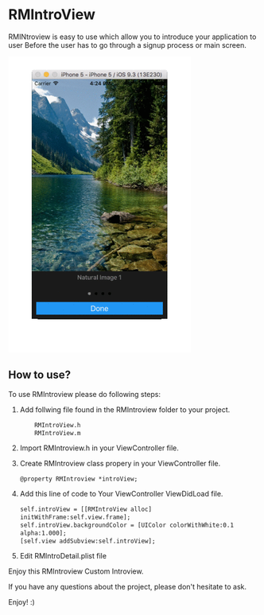 # RMIntroView


 RMINtroview is easy to use which allow you to introduce your application to user Before the user has to go through a signup process or main screen.

[![screenshot](https://github.com/riddhiMak/RMIntroView/blob/master/output_W1mxor.gif)](#features)

## How to use?

To use RMIntroview please do following steps:


1. Add follwing file found in the RMIntroview folder to your project.

    ``` 
        RMIntroView.h
        RMIntroView.m
    ```
2. Import RMIntroview.h in your ViewController file.

3. Create RMIntroview class propery in your ViewController file.

   ```
   @property RMIntroview *introView;
   ```

4. Add this line of code to Your ViewController ViewDidLoad file.
    
    ```
    self.introView = [[RMIntroView alloc] initWithFrame:self.view.frame];
    self.introView.backgroundColor = [UIColor colorWithWhite:0.1 alpha:1.000];
    [self.view addSubview:self.introView];
    ```
5. Edit RMIntroDetail.plist file


Enjoy this RMIntroview Custom Introview.

If you have any questions about the project, please don't hesitate to ask.

Enjoy! :)


